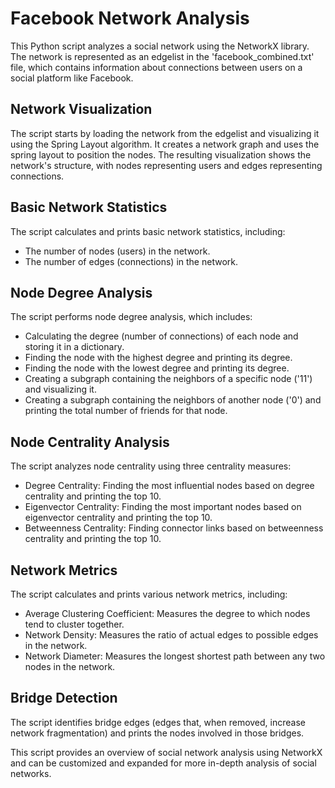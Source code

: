 

# Facebook Network Analysis

This Python script analyzes a social network using the NetworkX library. The network is represented as an edgelist in the 'facebook_combined.txt' file, which contains information about connections between users on a social platform like Facebook.

## Network Visualization

The script starts by loading the network from the edgelist and visualizing it using the Spring Layout algorithm. It creates a network graph and uses the spring layout to position the nodes. The resulting visualization shows the network's structure, with nodes representing users and edges representing connections.

## Basic Network Statistics

The script calculates and prints basic network statistics, including:
- The number of nodes (users) in the network.
- The number of edges (connections) in the network.

## Node Degree Analysis

The script performs node degree analysis, which includes:
- Calculating the degree (number of connections) of each node and storing it in a dictionary.
- Finding the node with the highest degree and printing its degree.
- Finding the node with the lowest degree and printing its degree.
- Creating a subgraph containing the neighbors of a specific node ('11') and visualizing it.
- Creating a subgraph containing the neighbors of another node ('0') and printing the total number of friends for that node.

## Node Centrality Analysis

The script analyzes node centrality using three centrality measures:
- Degree Centrality: Finding the most influential nodes based on degree centrality and printing the top 10.
- Eigenvector Centrality: Finding the most important nodes based on eigenvector centrality and printing the top 10.
- Betweenness Centrality: Finding connector links based on betweenness centrality and printing the top 10.

## Network Metrics

The script calculates and prints various network metrics, including:
- Average Clustering Coefficient: Measures the degree to which nodes tend to cluster together.
- Network Density: Measures the ratio of actual edges to possible edges in the network.
- Network Diameter: Measures the longest shortest path between any two nodes in the network.

## Bridge Detection

The script identifies bridge edges (edges that, when removed, increase network fragmentation) and prints the nodes involved in those bridges.

This script provides an overview of social network analysis using NetworkX and can be customized and expanded for more in-depth analysis of social networks.

